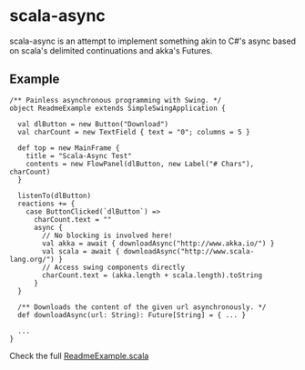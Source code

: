 # scala-async

scala-async is an attempt to implement something akin to C#'s async based on scala's delimited continuations and akka's Futures.

## Example
		
	/** Painless asynchronous programming with Swing. */
	object ReadmeExample extends SimpleSwingApplication {
	  
	  val dlButton = new Button("Download")
	  val charCount = new TextField { text = "0"; columns = 5 }
	  
	  def top = new MainFrame {
	    title = "Scala-Async Test"
	    contents = new FlowPanel(dlButton, new Label("# Chars"), charCount)
	  }
	
	  listenTo(dlButton)
	  reactions += {
	    case ButtonClicked(`dlButton`) => 
	      charCount.text = ""
	      async {
	        // No blocking is involved here!
	        val akka = await { downloadAsync("http://www.akka.io/") }
	        val scala = await { downloadAsync("http://www.scala-lang.org/") }
	        // Access swing components directly
	        charCount.text = (akka.length + scala.length).toString
	      }
	  }
	  
	  /** Downloads the content of the given url asynchronously. */
	  def downloadAsync(url: String): Future[String] = { ... }
	  
	  ...
	}
	
Check the full [ReadmeExample.scala](https://github.com/danielkroeni/scala-async/blob/master/src/main/scala/async/ReadmeExample.scala)


